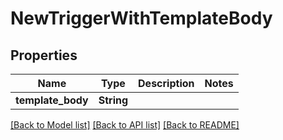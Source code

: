 # NewTriggerWithTemplateBody

## Properties

Name | Type | Description | Notes
------------ | ------------- | ------------- | -------------
**template_body** | **String** |  | 

[[Back to Model list]](../README.md#documentation-for-models) [[Back to API list]](../README.md#documentation-for-api-endpoints) [[Back to README]](../README.md)



